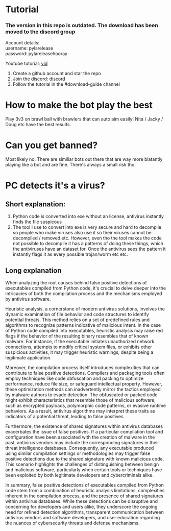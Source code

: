 # Tutorial 
### The version in this repo is outdated. The download has been moved to the discord group
Account details:<br>
username: pylarelease <br>
password: pylareleasehooray <br>

Youtube tutorial: [vid](https://www.youtube.com/watch?v=eXtHx8-gJ3g)


1. Create a github account and star the repo
2. Join the discord:
[discord](https://discord.gg/dVUeqYERVz)
3. Follow the tutorial in the #download-guide channel
   
# How to make the bot play the best
Play 3v3 on brawl ball with brawlers that can auto aim easily! Nita / Jacky / Doug etc have the best results.

# Can you get banned?
Most likely no. There are similiar bots out there that are way more blatantly playing like a bot and are fine. There's always a small risk tho.

# PC detects it's a virus?

## Short explanation:

1. Python code is converted into exe without an license, antivirus instantly finds the file suspicous 
2. The tool I use to convert into exe is very secure and hard to decompile so people who make viruses also use it so their viruses cannot be decompiled / removed etc.
However, even tho the tool makes the code not possible to decompile it has a patterns of doing these things, which the antiviruses have an dataset for. Once the antivirus sees the pattern it instantly
flags it as every possible trojan/worm etc etc.

## Long explanation

When analyzing the root causes behind false positive detections of executables compiled from Python code, it's crucial to delve deeper into the intricacies of both the compilation process and the mechanisms employed by antivirus software.

Heuristic analysis, a cornerstone of modern antivirus solutions, involves the dynamic examination of file behavior and code structures to identify potential threats. This method relies on a set of predefined rules and algorithms to recognize patterns indicative of malicious intent. In the case of Python code compiled into executables, heuristic analysis may raise red flags if the behavior of the resulting binary resembles that of known malware. For instance, if the executable initiates unauthorized network connections, attempts to modify critical system files, or exhibits other suspicious activities, it may trigger heuristic warnings, despite being a legitimate application.

Moreover, the compilation process itself introduces complexities that can contribute to false positive detections. Compilers and packaging tools often employ techniques like code obfuscation and packing to optimize performance, reduce file size, or safeguard intellectual property. However, these optimization methods can inadvertently mirror the tactics employed by malware authors to evade detection. The obfuscated or packed code might exhibit characteristics that resemble those of malicious software, such as encrypted payloads, polymorphic code patterns, or evasive runtime behaviors. As a result, antivirus algorithms may interpret these traits as indicators of a potential threat, leading to false positives.

Furthermore, the existence of shared signatures within antivirus databases exacerbates the issue of false positives. If a particular compilation tool and configuration have been associated with the creation of malware in the past, antivirus vendors may include the corresponding signatures in their threat intelligence databases. Consequently, any executable produced using similar compilation settings or methodologies may trigger false positive detections due to the shared signature with known malicious code. This scenario highlights the challenges of distinguishing between benign and malicious software, particularly when certain tools or techniques have been exploited by both legitimate developers and cybercriminals alike.

In summary, false positive detections of executables compiled from Python code stem from a combination of heuristic analysis limitations, complexities inherent in the compilation process, and the presence of shared signatures within antivirus databases. While these detections can be disruptive and concerning for developers and users alike, they underscore the ongoing need for refined detection algorithms, transparent communication between antivirus vendors and software developers, and user education regarding the nuances of cybersecurity threats and defense mechanisms.

